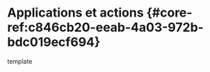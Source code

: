 # Applications et actions {#core-ref:c846cb20-eeab-4a03-972b-bdc019ecf694}

<div class="fixme">template</div>